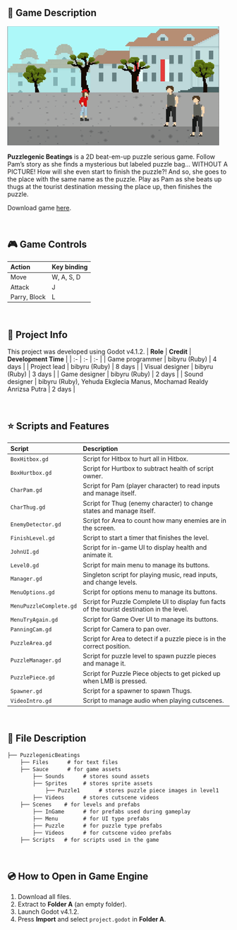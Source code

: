## 📔 Game Description
![Gif of Trash Grabbers gameplay](https://github.com/bibyru/bibyru/blob/main/Gifs/PuzzlegenicBeatings.gif)

**Puzzlegenic Beatings** is a 2D beat-em-up puzzle serious game. Follow Pam’s story as she finds a mysterious but labeled puzzle bag… WITHOUT A PICTURE! How will she even start to finish the puzzle?! And so, she goes to the place with the same name as the puzzle. Play as Pam as she beats up thugs at the tourist destination messing the place up, then finishes the puzzle.

Download game [here](https://drive.google.com/file/d/1YzoLHeXPfgZBqnKLEwyi3CKiMjcV_ZuE/view).

<br/>

## 🎮 Game Controls
| **Action** | **Key binding** |
| :- | :- |
| Move | W, A, S, D |
| Attack | J |
| Parry, Block | L |

<br/>

## 📝 Project Info
This project was developed using Godot v4.1.2.
| **Role** | **Credit** | **Development Time** |
| :- | :- | :- |
| Game programmer | bibyru (Ruby) | 4 days |
| Project lead | bibyru (Ruby) | 8 days |
| Visual designer | bibyru (Ruby) | 3 days |
| Game designer | bibyru (Ruby) | 2 days |
| Sound designer | bibyru (Ruby), Yehuda Ekglecia Manus, Mochamad Realdy Anrizsa Putra  | 2 days |

<br/>

## ⭐ Scripts and Features
| **Script** | **Description** |
| :- | :- |
| `BoxHitbox.gd` | Script for Hitbox to hurt all in Hitbox. |
| `BoxHurtbox.gd` | Script for Hurtbox to subtract health of script owner. |
| `CharPam.gd` | Script for Pam (player character) to read inputs and manage itself. |
| `CharThug.gd` | Script for Thug (enemy character) to change states and manage itself. |
| `EnemyDetector.gd` | Script for Area to count how many enemies are in the screen. |
| `FinishLevel.gd` | Script to start a timer that finishes the level. |
| `JohnUI.gd` | Script for in-game UI to display health and animate it. |
| `Level0.gd` | Script for main menu to manage its buttons. |
| `Manager.gd` | Singleton script for playing music, read inputs, and change levels. |
| `MenuOptions.gd` | Script for options menu to manage its buttons. |
| `MenuPuzzleComplete.gd` | Script for Puzzle Complete UI to display fun facts of the tourist destination in the level. |
| `MenuTryAgain.gd` | Script for Game Over UI to manage its buttons. |
| `PanningCam.gd` | Script for Camera to pan over. |
| `PuzzleArea.gd` | Script for Area to detect if a puzzle piece is in the correct position. |
| `PuzzleManager.gd` | Script for puzzle level to spawn puzzle pieces and manage it. |
| `PuzzlePiece.gd` | Script for Puzzle Piece objects to get picked up when LMB is pressed. |
| `Spawner.gd` | Script for a spawner to spawn Thugs. |
| `VideoIntro.gd` | Script to manage audio when playing cutscenes. |

<br/>

## 📁 File Description
```
├── PuzzlegenicBeatings
    ├── Files      # for text files
    ├── Sauce      # for game assets
        ├── Sounds      # stores sound assets
        ├── Sprites     # stores sprite assets
            ├── Puzzle1      # stores puzzle piece images in level1
        ├── Videos      # stores cutscene videos
    ├── Scenes    # for levels and prefabs
        ├── InGame      # for prefabs used during gameplay
        ├── Menu        # for UI type prefabs
        ├── Puzzle      # for puzzle type prefabs
        ├── Videos      # for cutscene video prefabs
    ├── Scripts   # for scripts used in the game
```

<br/>

## 💿 How to Open in Game Engine
1. Download all files.
2. Extract to **Folder A** (an empty folder).
3. Launch Godot v4.1.2.
4. Press **Import** and select `project.godot` in **Folder A**.
